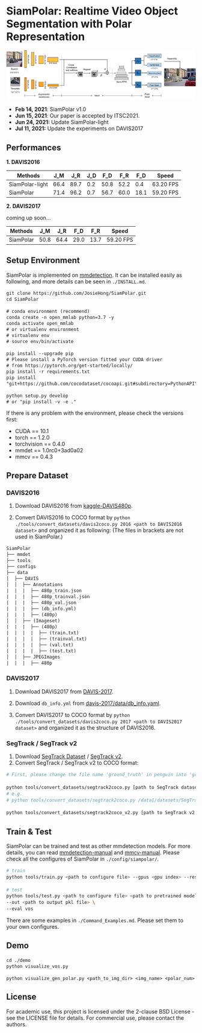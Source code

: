 # SiamPolar: Realtime Video Object Segmentation with Polar Representation

<div align="center">
	<img src="./imgs/siam_polarmask_pipeline.png" alt="siam_polarmask_pipeline" width="800">
</div>



- **Feb 14, 2021**: SiamPolar v1.0 
- **Jun 15, 2021**: Our paper is accepted by ITSC2021. 
- **Jun 24, 2021:** Update SiamPolar-light
- **Jul 11, 2021:** Update the experiments on DAVIS2017

## Performances

**1. DAVIS2016**

| Methods         | J_M​  | J_R​  | J_D​  | F_D​  | F_R​  | F_D​  | Speed     |
| --------------- | ---- | ---- | ---- | ---- | ---- | ---- | --------- |
| SiamPolar-light | 66.4 | 89.7 | 0.2  | 50.8 | 52.2 | 0.4  | 63.20 FPS |
| SiamPolar       | 71.4 | 96.2 | 0.7  | 56.7 | 60.0 | 18.1 | 59.20 FPS |

**2. DAVIS2017**

coming up soon...

| Methods   | J_M​  | J_R​  | F_D​  | F_R​  | Speed     |
| --------- | ---- | ---- | ---- | ---- | --------- |
| SiamPolar | 50.8 | 64.4 | 29.0 | 13.7 | 59.20 FPS |

## Setup Environment

SiamPolar is implemented on [mmdetection](https://github.com/open-mmlab/mmdetection). It can be installed easily as following, and more details can be seen in `./INSTALL.md`. 

```shell
git clone https://github.com/JosieHong/SiamPolar.git
cd SiamPolar

# conda environment (recommend) 
conda create -n open_mmlab python=3.7 -y
conda activate open_mmlab
# or virtualenv environment
# virtualenv env
# source env/bin/activate

pip install --upgrade pip
# Please install a PyTorch version fitted your CUDA driver 
# from https://pytorch.org/get-started/locally/
pip install -r requirements.txt
pip install "git+https://github.com/cocodataset/cocoapi.git#subdirectory=PythonAPI"

python setup.py develop
# or "pip install -v -e ."
```

If there is any problem with the environment, please check the versions first: 

- CUDA == 10.1
- torch == 1.2.0 
- torchvision == 0.4.0
- mmdet == 1.0rc0+3ad0a02
- mmcv == 0.4.3

## Prepare Dataset

### DAVIS2016

1. Download DAVIS2016 from [kaggle-DAVIS480p](https://www.kaggle.com/mrjb166/davis480p).

2. Convert DAVIS2016 to COCO format by `python ./tools/convert_datasets/davis2coco.py 2016 <path to DAVIS2016 dataset>` and organized it as following: (The files in brackets are not used in SiamPolar.)

```shell
SiamPolar
├── mmdet
├── tools
├── configs
├── data
│  ├── DAVIS
│  │  ├── Annotations
|  |  |  ├── 480p_train.json
|  |  |  ├── 480p_trainval.json
|  |  |  ├── 480p_val.json
|  |  |  ├── (db_info.yml)
|  |  |  ├── (480p)
│  │  ├── (Imageset)
|  |  |  ├── (480p)
|  |  |  |  ├── (train.txt)
|  |  |  |  ├── (trainval.txt)
|  |  |  |  ├── (val.txt)
|  |  |  |  ├── (test.txt)
│  │  ├── JPEGImages
|  |  |  ├── 480p
```

### DAVIS2017

1. Download DAVIS2017 from [DAVIS-2017](https://davischallenge.org/davis2017/code.html).

2. Download `db_info.yml` from [davis-2017/data/db_info.yaml](https://github.com/fperazzi/davis-2017/blob/master/data/db_info.yaml).

3. Convert DAVIS2017 to COCO format by `python ./tools/convert_datasets/davis2coco.py 2017 <path to DAVIS2017 dataset>` and organized it as the structure of DAVIS2016. 

### SegTrack / SegTrack v2

1. Download [SegTrack Dataset](http://cpl.cc.gatech.edu/projects/SegTrack/) / [SegTrack v2](https://web.engr.oregonstate.edu/~lif/SegTrack2/dataset.html).
2. Convert SegTrack / SegTrack v2 to COCO format: 

```bash
# First, please change the file name 'ground_truth' in penguin into 'ground-truth'.

python tools/convert_datasets/segtrack2coco.py [path to SegTrack dataset]
# e.g.
# python tools/convert_datasets/segtrack2coco.py /data1/datasets/SegTrack

python tools/convert_datasets/segtrack2coco_v2.py [path to SegTrack v2 dataset]
```

## Train & Test

SiamPolar can be trained and test as other mmdetection models. For more details, you can read [mmdetection-manual](https://mmdetection.readthedocs.io/en/latest/INSTALL.html) and [mmcv-manual](https://mmcv.readthedocs.io/en/latest/image.html). Please check all the configures of SiamPolar in `./config/siampolar/`. 

```bash
# train
python tools/train.py <path to configure file> --gpus <gpu index> --resume_from <path to pretrained model>

# test
python tools/test.py <path to configure file> <path to pretrained model> \
--out <path to output pkl file> \
--eval vos
```

There are some examples in `./Command_Examples.md`. Please set them to your own configures. 

## Demo

```
cd ./demo
python visualize_vos.py

python visualize_gen_polar.py <path_to_img_dir> <img_name> <polar_num>
```

## License

For academic use, this project is licensed under the 2-clause BSD License - see the LICENSE file for details. For commercial use, please contact the authors. 